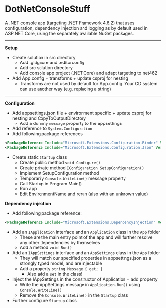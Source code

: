 # DotNetConsoleStuff

A .NET console app (targeting .NET Framework 4.6.2) that uses configuration, dependency injection and logging as by default used in ASP.NET Core, using the separately available NuGet packages.

---

**Setup**

* Create solution in src directory
  * Add .gitignore and .editorconfig
  * Add src solution directory
  * Add console app project (.NET Core) and adapt targeting to net462
* Add App.config + transforms + update csproj for nesting
  * Transforms are not used by default for App.config. Your CD system can use another way (e.g. replacing a string)

---

**Configuration**

* Add appsettings.json file + environment specific + update csproj for nesting and CopyToOutputDirectory
    * Add a dummy `message` property to the appsettings
* Add reference to `System.Configuration`
* Add following package references:

```xml
<PackageReference Include="Microsoft.Extensions.Configuration.Binder" Version="2.1.1" />
<PackageReference Include="Microsoft.Extensions.Configuration.Json" Version="2.1.1" />
```

* Create static `Startup` class
  * Create public method `void Configure()`
  * Create private method `IConfiguration SetupConfiguration()`
  * Implement SetupConfiguration method
  * Temporarily `Console.WriteLine()` message property
  * Call Startup in Program.Main()
  * Run app
  * Edit EnvironmentName and rerun (also with an unknown value)

**Dependency injection**

* Add following package reference:

```xml
<PackageReference Include="Microsoft.Extensions.DependencyInjection" Version="2.1.1" />
```

* Add an `IApplication` interface and an `Application` class in the `App` folder
  * These are the main entry point of the app and will further resolve any other dependencies by themselves  
  * Add a method `void Run()`
* Add an `IAppSettings` interface and an `AppSettings` class in the `App` folder
  * They will match our specified properties in appsettings.json as a strongly typed model, and are injectable
  * Add a property `string Message { get; }`
    * Also add a `set` in the class!
* Inject the IAppSettings in the constructor of Application + add property
  * Write the AppSettings message in `Application.Run()` using `Console.WriteLine()`
  * Remove the `Console.WriteLine()` in the `Startup` class
* Further configure `Startup` class